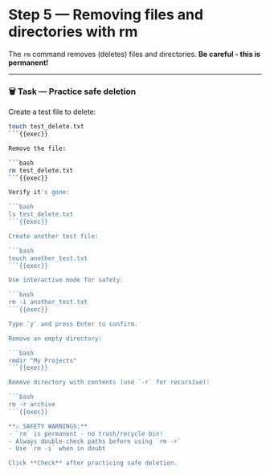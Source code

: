 # Step 5 — Removing files and directories with rm

The `rm` command removes (deletes) files and directories. **Be careful - this is permanent!**

---

### 🗑️ Task — Practice safe deletion

Create a test file to delete:

```bash
touch test_delete.txt
```{{exec}}

Remove the file:

```bash
rm test_delete.txt
```{{exec}}

Verify it's gone:

```bash
ls test_delete.txt
```{{exec}}

Create another test file:

```bash
touch another_test.txt
```{{exec}}

Use interactive mode for safety:

```bash
rm -i another_test.txt
```{{exec}}

Type `y` and press Enter to confirm.

Remove an empty directory:

```bash
rmdir "My Projects"
```{{exec}}

Remove directory with contents (use `-r` for recursive):

```bash
rm -r archive
```{{exec}}

**⚠️ SAFETY WARNINGS:**
- `rm` is permanent - no trash/recycle bin!
- Always double-check paths before using `rm -r`
- Use `rm -i` when in doubt

Click **Check** after practicing safe deletion.